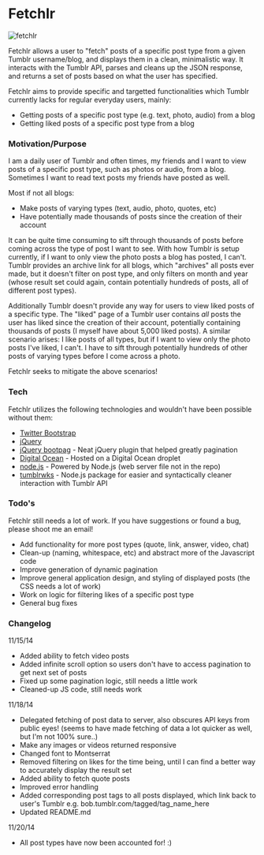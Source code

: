 # Fetchlr

![fetchlr](fetchlrweb.gif)

Fetchlr allows a user to "fetch" posts of a specific post type from a given Tumblr username/blog, and displays them in a clean, minimalistic way. It interacts with the Tumblr API, parses and cleans up the JSON response, and returns a set of posts based on what the user has specified.

Fetchlr aims to provide specific and targetted functionalities which Tumblr currently lacks for regular everyday users, mainly:
  - Getting posts of a specific post type (e.g. text, photo, audio) from a blog
  - Getting liked posts of a specific post type from a blog

### Motivation/Purpose
I am a daily user of Tumblr and often times, my friends and I want to view posts of a specific post type, such as photos or audio, from a blog. Sometimes I want to read text posts my friends have posted as well. 

Most if not all blogs:
  - Make posts of varying types (text, audio, photo, quotes, etc)
  - Have potentially made thousands of posts since the creation of their account

It can be quite time consuming to sift through thousands of posts before coming across the type of post I want to see. With how Tumblr is setup currently, if I want to only view the photo posts a blog has posted, I can't. Tumblr provides an archive link for all blogs, which "archives" all posts ever made, but it doesn't filter on post type, and only filters on month and year (whose result set could again, contain potentially hundreds of posts, all of different post types).

Additionally Tumblr doesn't provide any way for users to view liked posts of a specific type. The "liked" page of a Tumblr user contains <i>all</i> posts the user has liked since the creation of their account, potentially containing thousands of posts (I myself have about 5,000 liked posts). A similar scenario arises: I like posts of all types, but if I want to view only the photo posts I've liked, I can't. I have to sift through potentially hundreds of other posts of varying types before I come across a photo.

Fetchlr seeks to mitigate the above scenarios!

### Tech
Fetchlr utilizes the following technologies and wouldn't have been possible without them:
* [Twitter Bootstrap]
* [jQuery]
* [jQuery bootpag] - Neat jQuery plugin that helped greatly pagination
* [Digital Ocean] - Hosted on a Digital Ocean droplet
* [node.js] - Powered by Node.js (web server file not in the repo)
* [tumblrwks] - Node.js package for easier and syntactically cleaner interaction with Tumblr API

### Todo's
Fetchlr still needs a lot of work. If you have suggestions or found a bug, please shoot me an email!
 - Add functionality for more post types (quote, link, answer, video, chat)
 - Clean-up (naming, whitespace, etc) and abstract more of the Javascript code
 - Improve generation of dynamic pagination
 - Improve general application design, and styling of displayed posts (the CSS needs a lot of work)
 - Work on logic for filtering likes of a specific post type
 - General bug fixes

### Changelog
11/15/14
 - Added ability to fetch video posts
 - Added infinite scroll option so users don't have to access pagination to get next set of posts
 - Fixed up some pagination logic, still needs a little work
 - Cleaned-up JS code, still needs work

11/18/14
 - Delegated fetching of post data to server, also obscures API keys from public eyes! (seems to have made fetching of data a lot quicker as well, but I'm not 100% sure..)
 - Make any images or videos returned responsive
 - Changed font to Montserrat
 - Removed filtering on likes for the time being, until I can find a better way to accurately display the result set
 - Added ability to fetch quote posts
 - Improved error handling
 - Added corresponding post tags to all posts displayed, which link back to user's Tumblr e.g. bob.tumblr.com/tagged/tag_name_here
 - Updated README.md

11/20/14
 - All post types have now been accounted for! :)

[Tumblr API]:https://www.tumblr.com/docs/en/api/v2
[Digital Ocean]:https://www.digitalocean.com
[node.js]:http://nodejs.org
[Twitter Bootstrap]:http://twitter.github.com/bootstrap/
[jQuery]:http://jquery.com
[tumblrwks]:https://github.com/arkxu/tumblrwks
[jQuery bootpag]:http://botmonster.com/jquery-bootpag/
